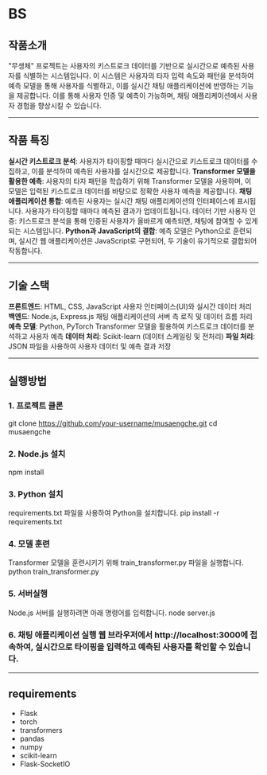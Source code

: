 # BS
## 작품소개
"무생체" 프로젝트는 사용자의 키스트로크 데이터를 기반으로 실시간으로 예측된 사용자를 식별하는 시스템입니다. 이 시스템은 사용자의 타자 입력 속도와 패턴을 분석하여 예측 모델을 통해 사용자를 식별하고, 이를 실시간 채팅 애플리케이션에 반영하는 기능을 제공합니다. 이를 통해 사용자 인증 및 예측이 가능하며, 채팅 애플리케이션에서 사용자 경험을 향상시킬 수 있습니다.

---

## 작품 특징
**실시간 키스트로크 분석**: 사용자가 타이핑할 때마다 실시간으로 키스트로크 데이터를 수집하고, 이를 분석하여 예측된 사용자를 실시간으로 제공합니다.
**Transformer 모델을 활용한 예측**: 사용자의 타자 패턴을 학습하기 위해 Transformer 모델을 사용하며, 이 모델은 입력된 키스트로크 데이터를 바탕으로 정확한 사용자 예측을 제공합니다.
**채팅 애플리케이션 통합**: 예측된 사용자는 실시간 채팅 애플리케이션의 인터페이스에 표시됩니다. 사용자가 타이핑할 때마다 예측된 결과가 업데이트됩니다.
데이터 기반 사용자 인증: 키스트로크 분석을 통해 인증된 사용자가 올바르게 예측되면, 채팅에 참여할 수 있게 되는 시스템입니다.
**Python과 JavaScript의 결합**: 예측 모델은 Python으로 훈련되며, 실시간 웹 애플리케이션은 JavaScript로 구현되어, 두 기술이 유기적으로 결합되어 작동합니다.

---

## 기술 스택
**프론트엔드**:
HTML, CSS, JavaScript
사용자 인터페이스(UI)와 실시간 데이터 처리
**백엔드**:
Node.js, Express.js
채팅 애플리케이션의 서버 측 로직 및 데이터 흐름 처리
**예측 모델**:
Python, PyTorch
Transformer 모델을 활용하여 키스트로크 데이터를 분석하고 사용자 예측
**데이터 처리**:
Scikit-learn (데이터 스케일링 및 전처리)
**파일 처리**:
JSON 파일을 사용하여 사용자 데이터 및 예측 결과 저장

---

## 실행방법
### 1. 프로젝트 클론
git clone https://github.com/your-username/musaengche.git
cd musaengche
### 2. Node.js 설치
npm install
### 3. Python 설치 
requirements.txt 파일을 사용하여 Python을 설치합니다.
pip install -r requirements.txt
### 4. 모델 훈련 
Transformer 모델을 훈련시키기 위해 train_transformer.py 파일을 실행합니다.
python train_transformer.py
### 5. 서버실행
Node.js 서버를 실행하려면 아래 명령어를 입력합니다.
node server.js
### 6. 채팅 애플리케이션 실행 웹 브라우저에서 http://localhost:3000에 접속하여, 실시간으로 타이핑을 입력하고 예측된 사용자를 확인할 수 있습니다.

---

## requirements
- Flask
- torch
- transformers
- pandas
- numpy
- scikit-learn
- Flask-SocketIO


